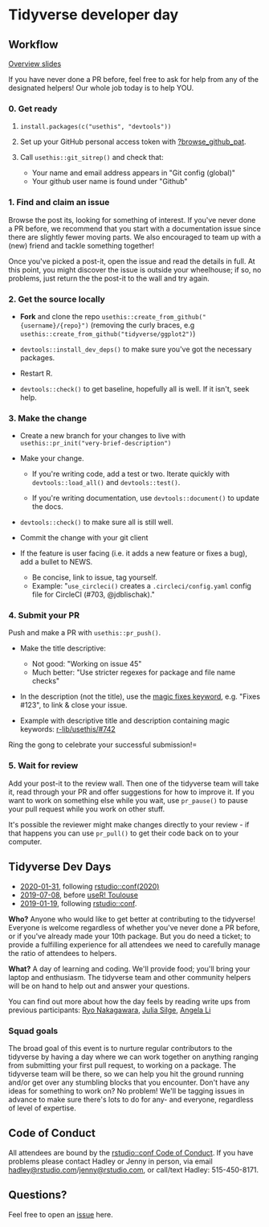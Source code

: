 # Tidyverse developer day

## Workflow

[Overview slides](overview.pdf)

If you have never done a PR before, feel free to ask for help from any of the designated helpers! Our whole job today is to help YOU. 

### 0. Get ready

1. `install.packages(c("usethis", "devtools"))`

1. Set up your GitHub personal access token with [?browse_github_pat](https://usethis.r-lib.org/reference/browse_github_token.html).

1. Call `usethis::git_sitrep()` and check that:
    * Your name and email address appears in "Git config (global)"
    * Your github user name is found under "Github"

### 1. Find and claim an issue

Browse the post its, looking for something of interest. If you've never done a PR before, we recommend that you start with a documentation issue since there are slightly fewer moving parts. We also encouraged to team up with a (new) friend and tackle something together!

Once you've picked a post-it, open the issue and read the details in full. At this point, you might discover the issue is outside your wheelhouse; if so, no problems, just return the the post-it to the wall and try again.

### 2. Get the source locally


* **Fork** and clone the repo `usethis::create_from_github("{username}/{repo}")` (removing the curly braces, e.g `usethis::create_from_github("tidyverse/ggplot2")`)

* `devtools::install_dev_deps()` to make sure you've got the necessary packages.

* Restart R.

* `devtools::check()` to get baseline, hopefully all is well. If it isn't, 
  seek help.

### 3. Make the change

* Create a new branch for your changes to live with
  `usethis::pr_init("very-brief-description")`

* Make your change. 
  
  * If you're writing code, add a test or two. 
    Iterate quickly with `devtools::load_all()` and `devtools::test()`.
  
  * If you're writing documentation, use `devtools::document()` to 
    update the docs.

* `devtools::check()` to make sure all is still well.

* Commit the change with your git client

* If the feature is user facing (i.e. it adds a new feature or fixes a bug), add a bullet to NEWS.
  - Be concise, link to issue, tag yourself.
  - Example: "`use_circleci()` creates a `.circleci/config.yaml` config file
    for CircleCI (#703, @jdblischak)."

### 4. Submit your PR

Push and make a PR with `usethis::pr_push()`.
  
- Make the title descriptive:
  - Not good: "Working on issue 45"
  - Much better: "Use stricter regexes for package and file name checks"

- In the description (not the title), use the [magic fixes keyword](https://help.github.com/en/articles/closing-issues-using-keywords),
  e.g. "Fixes #123", to link & close your issue.

- Example with descriptive title and description containing magic keywords:
  [r-lib/usethis/#742](https://github.com/r-lib/usethis/pull/742)  

Ring the gong to celebrate your successful submission!=

### 5. Wait for review

Add your post-it to the review wall. Then one of the tidyverse team will take it, read through your PR and offer suggestions for how to improve it. If you want to work on something else while you wait, use `pr_pause()` to pause your pull request while you work on other stuff.

It's possible the reviewer might make changes directly to your review - if that happens you can use `pr_pull()` to get their code back on to your computer.

## Tidyverse Dev Days

* [2020-01-31](https://www.tidyverse.org/blog/2019/11/tidyverse-dev-day-2020/),
  following [rstudio::conf(2020)](https://rstd.io/conf)
* [2019-07-08](https://www.tidyverse.org/blog/2019/04/tidyverse-dev-day-at-user-2019/),
  before [useR! Toulouse](https://user2019.r-project.org)
* [2019-01-19](https://www.tidyverse.org/blog/2018/11/tidyverse-developer-day-2019/), 
  following [rstudio::conf](https://www.rstudio.com/conference/).

**Who?** Anyone who would like to get better at contributing to the tidyverse! Everyone is welcome regardless of whether you've never done a PR before, or if you've already made your 10th package. But you do need a ticket; to provide a fulfilling experience for all attendees we need to carefully manage the ratio of attendees to helpers.

**What?** A day of learning and coding. We'll provide food; you'll bring your laptop and enthusiasm. The tidyverse team and other community helpers will be on hand to help out and answer your questions.

You can find out more about how the day feels by reading write ups from previous participants: [Ryo Nakagawara](https://ryo-n7.github.io/2019-01-25-tidyversedevday-rstudioconf-reflections/), [Julia Silge](https://juliasilge.com/blog/rstudio-conf-2019/#bonus-round), [Angela Li](https://docs.google.com/presentation/d/1iodn7rsklI1wryld-NN_Dslr7tHM0xyoMx2C3RRFTJc/edit#slide=id.g4f3d8da43d_0_4) 

### Squad goals

The broad goal of this event is to nurture regular contributors to the tidyverse by having a day where we can work together on anything ranging from submitting your first pull request, to working on a package. The tidyverse team will be there, so we can help you hit the ground running and/or get over any stumbling blocks that you encounter. Don't have any ideas for something to work on? No problem! We'll be tagging issues in advance to make sure there's lots to do for any- and everyone, regardless of level of expertise.

## Code of Conduct

All attendees are bound by the [rstudio::conf Code of Conduct](CODE_OF_CONDUCT.md). If you have problems please contact Hadley or Jenny in person, via email <hadley@rstudio.com>/<jenny@rstudio.com>, or call/text Hadley: 515-450-8171.

## Questions?

Feel free to open an [issue](https://github.com/tidyverse/dev-day-2019/issues) here.
